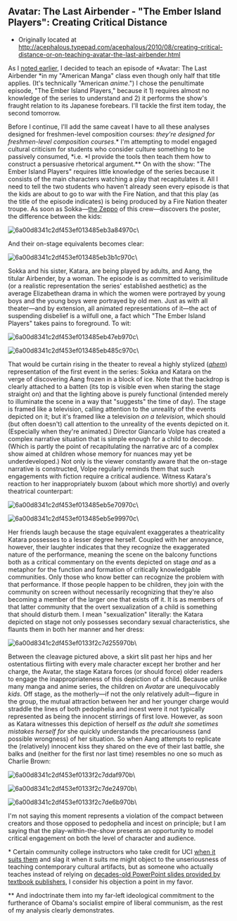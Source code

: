 ## Avatar: The Last Airbender - "The Ember Island Players": Creating Critical Distance

 * Originally located at http://acephalous.typepad.com/acephalous/2010/08/creating-critical-distance-or-on-teaching-avatar-the-last-airbender.html

As I [noted earlier](http://acephalous.typepad.com/acephalous/2010/07/fall-comics-courses-american-manga-and-coming-of-age.html), I decided to teach an episode of *Avatar: The Last Airbender *in my "American Manga" class even though only half that title applies.  (It's technically "American *anime*.")  I chose the penultimate episode, "The Ember Island Players," because it 1) requires almost no knowledge of the series to understand and 2) it performs the show's fraught relation to its Japanese forebears.  I'll tackle the first item today, the second tomorrow.

Before I continue, I'll add the same caveat I have to all these analyses designed for freshmen-level composition courses: *they're designed for freshmen-level composition courses*.\* I'm attempting to model engaged cultural criticism for students who consider culture something to be passively consumed, *i.e. *I provide the tools then teach them how to construct a persuasive rhetorical argument.\*\*  On with the show:
"The Ember Island Players" requires little knowledge of the series because it consists of the main characters watching a play that recapitulates it.  All I need to tell the two students who haven't already seen every episode is that the kids are about to go to war with the Fire Nation, and that this play (as the title of the episode indicates) is being produced by a Fire Nation theater troupe.  As soon as Sokka—[the Zeppo](http://en.wikipedia.org/wiki/The_Zeppo) of this crew—discovers the poster, the difference between the kids:

![6a00d8341c2df453ef013485eb3a84970c](images/tv/avatar-the-last-airbender-the-ember-island-players/6a00d8341c2df453ef013485eb3a84970c.jpg)\ 

And their on-stage equivalents becomes clear:

![6a00d8341c2df453ef013485eb3b1c970c](images/tv/avatar-the-last-airbender-the-ember-island-players/6a00d8341c2df453ef013485eb3b1c970c.jpg)\ 

Sokka and his sister, Katara, are being played by adults, and Aang, the titular Airbender, by a woman.  The episode is as committed to verisimilitude (or a realistic representation the series' established aesthetic) as the average Elizabethean drama in which the women were portrayed by young boys and the young boys were portrayed by old men.  Just as with all theater—and by extension, all animated representations of it—the act of suspending disbelief is a wilfull one, a fact which "The Ember Island Players" takes pains to foreground.  To wit:

![6a00d8341c2df453ef013485eb47eb970c](images/tv/avatar-the-last-airbender-the-ember-island-players/6a00d8341c2df453ef013485eb47eb970c.jpg)\ 

![6a00d8341c2df453ef013485eb485c970c](images/tv/avatar-the-last-airbender-the-ember-island-players/6a00d8341c2df453ef013485eb485c970c.jpg)\ 

That would be curtain rising in the theater to reveal a highly stylized (*[ahem](http://en.wikipedia.org/wiki/File:Great_Wave_off_Kanagawa2.jpg)*) representation of the first event in the series: Sokka and Katara on the verge of discovering Aang frozen in a block of ice.  Note that the backdrop is clearly attached to a batten (its top is visible even when staring the stage straight on) and that the lighting above is purely functional (intended merely to illuminate the scene in a way that "suggests" the time of day).  The stage is framed like a television, calling attention to the unreality of the events depicted on it; but it's framed like a television *on a television*, which should (but often doesn't) call attention to the unreality of the events depicted on it.  (Especially when they're animated.)  Director Giancarlo Volpe has created a complex narrative situation that is simple enough for a child to decode.  (Which is partly the point of recapitulating the narrative arc of a complex show aimed at children whose memory for nuances may yet be underdeveloped.)
Not only is the viewer constantly aware that the on-stage narrative is constructed, Volpe regularly reminds them that such engagements with fiction require a critical audience.  Witness Katara's reaction to her inappropriately buxom (about which more shortly) and overly theatrical counterpart:

![6a00d8341c2df453ef013485eb5e70970c](images/tv/avatar-the-last-airbender-the-ember-island-players/6a00d8341c2df453ef013485eb5e70970c.jpg)\ 

![6a00d8341c2df453ef013485eb5e99970c](images/tv/avatar-the-last-airbender-the-ember-island-players/6a00d8341c2df453ef013485eb5e99970c.jpg)\ 

Her friends laugh because the stage equivalent exaggerates a theatricality Katara possesses to a lesser degree herself.  Coupled with her annoyance, however, their laughter indicates that they recognize the exaggerated nature of the performance, meaning the scene on the balcony functions both as a critical commentary on the events depicted on stage *and* as a metaphor for the function and formation of critically knowledgable communities.  Only those who know better can recognize the problem with that performance.  If those people happen to be children, they join with the community on screen without necessarily recognizing that they're also becoming a member of the larger one that exists off it.  It is as members of that latter community that the overt sexualization of a child is something that should disturb them. I mean "sexualization" literally: the Katara depicted on stage not only possesses secondary sexual characteristics, she flaunts them in both her manner and her dress:

![6a00d8341c2df453ef0133f2c7d255970b](images/tv/avatar-the-last-airbender-the-ember-island-players/6a00d8341c2df453ef0133f2c7d255970b.jpg)\ 

Between the cleavage pictured above, a skirt slit past her hips and her ostentatious flirting with every male character except her brother and her charge, the Avatar, the stage Katara forces (or should force) older readers to engage the inappropriateness of this depiction of a child.  Because unlike many manga and anime series, the children on *Avatar* are unequivocably *kids*.  Off stage, as the motherly—if not the only relatively adult—figure in the group, the mutual attraction between her and her younger charge would straddle the lines of both pedophelia and incest were it not typically represented as being the innocent stirrings of first love.  However, as soon as Katara witnesses this depiction of herself *as the adult she sometimes mistakes herself for* she quickly understands the precariousness (and possible wrongness) of her situation.  So when Aang attempts to replicate the (relatively) innocent kiss they shared on the eve of their last battle, she balks and (neither for the first nor last time) resembles no one so much as Charlie Brown:

![6a00d8341c2df453ef0133f2c7ddaf970b](images/tv/avatar-the-last-airbender-the-ember-island-players/6a00d8341c2df453ef0133f2c7ddaf970b.jpg)\ 

![6a00d8341c2df453ef0133f2c7de24970b](images/tv/avatar-the-last-airbender-the-ember-island-players/6a00d8341c2df453ef0133f2c7de24970b.jpg)\ 

![6a00d8341c2df453ef0133f2c7de6b970b](images/tv/avatar-the-last-airbender-the-ember-island-players/6a00d8341c2df453ef0133f2c7de6b970b.jpg)\ 

I'm not saying this moment represents a violation of the compact between creators and those opposed to pedophelia and incest on principle; but I am saying that the play-within-the-show presents an opportunity to model critical engagement on both the level of character and audience.

\* Certain community college instructors who take credit for UCI [when it suits them](http://www.lawyersgunsmoneyblog.com/2010/07/shoot-im-not-even-always-right-lol) and slag it when it suits me might object to the unseriousness of teaching contemporary cultural artifacts, but as someone who actually teaches instead of relying on [decades-old PowerPoint slides provided by textbook publishers](http://www.ratemyprofessors.com/ShowRatings.jsp?tid=308510&amp;page=4), I consider his objection a point in my favor.

\*\* And indoctrinate them into my far-left ideological commitment to the furtherance of Obama's socialist empire of liberal communism, as the rest of my analysis clearly demonstrates.
